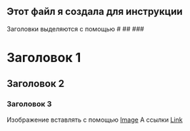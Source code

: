 ## Этот файл я создала для инструкции

Заголовки выделяются с помощью # ## ###

# Заголовок 1
## Заголовок 2
### Заголовок 3

Изображение вставлять с помощью
[Image](src)
А ссылки
[Link](url)

